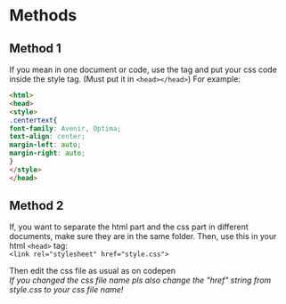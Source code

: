 # Methods
## Method 1
If you mean in one document or code, use the <style></style> tag and put your css code inside the style tag. (Must put it in `<head></head>`)
For example: 
```html
<html>
<head>
<style>
.centertext{
font-family: Avenir, Optima;
text-align: center;
margin-left: auto;
margin-right: auto;
}
</style>
</head>
```
## Method 2
If, you want to separate the html part and the css part in different documents, make sure they are in the same folder. Then, use this in your html `<head>` tag:<br>
`<link rel="stylesheet" href="style.css">`

Then edit the css file as usual as on codepen<br>
*If you changed the css file name pls also change the "href" string from style.css to your css file name!*

